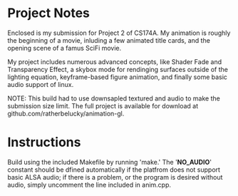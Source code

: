 Project Notes
=============

Enclosed is my submission for Project 2 of CS174A.  My animation is roughly the beginning
of a movie, inluding a few animated title cards, and the opening scene of a famus SciFi
movie.  

My project includes numerous advanced concepts, like Shader Fade and Transparency Effect,
a skybox mode for rendinging surfaces outside of the lighting equation, keyframe-based
figure animation, and finally some basic audio support of linux.

NOTE: This build had to use downsapled textured and audio to make the submission size
limit.  The full project is available for download  at github.com/ratherbelucky/animation-gl.

Instructions
============

Build using the included Makefile by running 'make.'  The '__NO_AUDIO__' constant should
be dfined automatically if the platfrom does not support basic ALSA audio; if there is a
problem, or the program is desired without audio, simply uncomment the line included in
anim.cpp.
